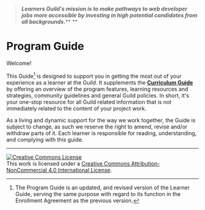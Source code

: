 > _**Learners Guild's mission is to make pathways to web developer jobs more accessible by investing in high potential candidates from all backgrounds.**_** **

# Program Guide

Welcome!

This Guide[^1] is designed to support you in getting the most out of your experience as a learner at the Guild. It supplements the [**Curriculum Guide**](/curriculum.learnersguild.org) by offering an overview of the program features, learning resources and strategies, community guidelines and general Guild policies. In short, it's your one-stop resource for all Guild related information that is not immediately related to the content of your project work.

As a living and dynamic support for the way we work together, the Guide is subject to change, as such we reserve the right to amend, revise and/or withdraw parts of it. Each learner is responsible for reading, understanding, and complying with this guide.



---

[![Creative Commons License](https://i.creativecommons.org/l/by-nc/4.0/88x31.png)](http://creativecommons.org/licenses/by-nc/4.0/)  
This work is licensed under a [Creative Commons Attribution-NonCommercial 4.0 International License](http://creativecommons.org/licenses/by-nc/4.0/).

[^1]: The Program Guide is an updated, and revised version of the Learner Guide, serving the same purpose with regard to its function in the Enrollment Agreement as the previous version.

